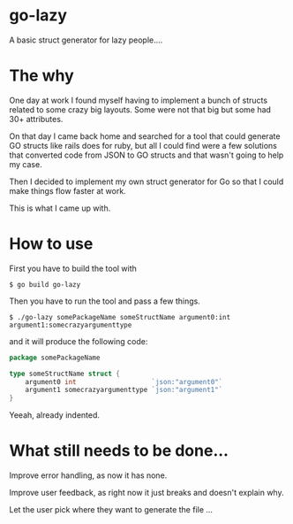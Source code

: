 # go-lazy
A basic struct generator for lazy people....

# The why
One day at work I found myself having to implement a bunch of structs related to some crazy big layouts. Some were not that big but some had 30+ attributes. 

On that day I came back home and searched for a tool that could generate GO structs like rails does for ruby, but all I could find were a few solutions that converted code from JSON to GO structs and that wasn't going to help my case.

Then I decided to implement my own struct generator for Go so that I could make things flow faster at work.

This is what I came up with.

# How to use
First you have to build the tool with 

```shell
$ go build go-lazy
```

Then you have to run the tool and pass a few things.

```shell
$ ./go-lazy somePackageName someStructName argument0:int argument1:somecrazyargumenttype
```

and it will produce the following code:

```go
package somePackageName

type someStructName struct {
	argument0 int                  	`json:"argument0"`
	argument1 somecrazyargumenttype	`json:"argument1"`
}
```

Yeeah, already indented.

# What still needs to be done...

Improve error handling, as now it has none.

Improve user feedback, as right now it just breaks and doesn't explain why.

Let the user pick where they want to generate the file
...
